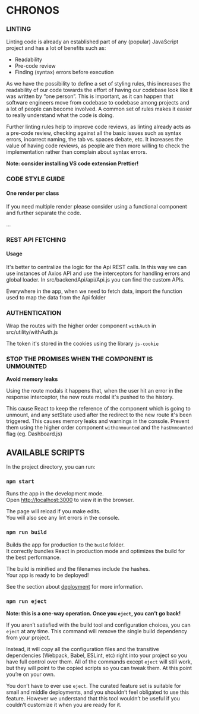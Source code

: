 # CHRONOS

### LINTING

Linting code is already an established part of any (popular) JavaScript project and has a lot of benefits such as:

- Readability
- Pre-code review
- Finding (syntax) errors before execution

As we have the possibility to define a set of styling rules, this increases the readability of our code towards the effort of having our codebase look like it was written by “one person”. This is important, as it can happen that software engineers move from codebase to codebase among projects and a lot of people can become involved. A common set of rules makes it easier to really understand what the code is doing.

Further linting rules help to improve code reviews, as linting already acts as a pre-code review, checking against all the basic issues such as syntax errors, incorrect naming, the tab vs. spaces debate, etc. It increases the value of having code reviews, as people are then more willing to check the implementation rather than complain about syntax errors.

**Note: consider installing VS code extension Prettier!**

### CODE STYLE GUIDE

#### One render per class

If you need multiple render please consider using a functional component and further separate the code.

...

### REST API FETCHING

#### Usage

It's better to centralize the logic for the Api REST calls. In this way we can use instances of Axios API and use the interceptors for handling errors and global loader. In src/backendApi/api/Api.js you can find the custom APIs.

Everywhere in the app, when we need to fetch data, import the function used to map the data from the Api folder

### AUTHENTICATION

Wrap the routes with the higher order component `withAuth` in src/utility/withAuth.js

The token it's stored in the cookies using the library `js-cookie`

### STOP THE PROMISES WHEN THE COMPONENT IS UNMOUNTED

**Avoid memory leaks**

Using the route modals it happens that, when the user hit an error in the response interceptor, the new route modal it's pushed to the history.

This cause React to keep the reference of the component which is going to unmount, and any setState used after the redirect to the new route it's been triggered.
This causes memory leaks and warnings in the console. Prevent them using the higher order component `withUnmounted` and the `hasUnmounted` flag (eg. Dashboard.js)

## AVAILABLE SCRIPTS

In the project directory, you can run:

### `npm start`

Runs the app in the development mode.<br>
Open [http://localhost:3000](http://localhost:3000) to view it in the browser.

The page will reload if you make edits.<br>
You will also see any lint errors in the console.

### `npm run build`

Builds the app for production to the `build` folder.<br>
It correctly bundles React in production mode and optimizes the build for the best performance.

The build is minified and the filenames include the hashes.<br>
Your app is ready to be deployed!

See the section about [deployment](https://facebook.github.io/create-react-app/docs/deployment) for more information.

### `npm run eject`

**Note: this is a one-way operation. Once you `eject`, you can’t go back!**

If you aren’t satisfied with the build tool and configuration choices, you can `eject` at any time. This command will remove the single build dependency from your project.

Instead, it will copy all the configuration files and the transitive dependencies (Webpack, Babel, ESLint, etc) right into your project so you have full control over them. All of the commands except `eject` will still work, but they will point to the copied scripts so you can tweak them. At this point you’re on your own.

You don’t have to ever use `eject`. The curated feature set is suitable for small and middle deployments, and you shouldn’t feel obligated to use this feature. However we understand that this tool wouldn’t be useful if you couldn’t customize it when you are ready for it.

